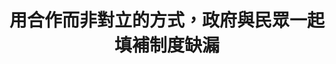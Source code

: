 ---
id: "81"
lang: zh-tw
publish: "TRUE"
description: 「防止公務員獎懲濫用」連署案
selected: "FALSE"
blog_selected: "FALSE"
thumbnail: https://cm.pdis.tw/images/post/1HbVlL-buMyF8p8MMq68LKFonMakLgfzY.jpg
title: 用合作而非對立的方式，政府與民眾一起填補制度缺漏
introduction:
  content: 有關公務機關內部獎懲制度，有網友意見認為基層公務員被懲處時，內部申訴的機制不夠周全，有可能導致當事人權益受損；議題深入至對於現行法條的探討，衍伸至警方重獎重懲制度文化的探討。本案由於利害關係人受訪及出席的意願較低，故以較小型的座談會的形式舉辦，讓與會者與行政機關彼此之間充分答問，嘗試找出制度改善的空間。
  image: https://cm.pdis.tw/images/post/1blAivOPfrjhMWK_LZWZRb_WfJJBAwD9G.jpg
color: blue
join:
  type: 提
  title: 遲來的正義終將是正義？ 公務人員內部應訂立相關行政規則防止涉及刑案之獎懲事由之濫用
  link: https://join.gov.tw/idea/detail/5387212e-586b-4331-a54b-120aac02f386/endorse?page=284&size=8&sort=updateDate,DESC
  image: https://cm.pdis.tw/images/post/1MdEYDGIQz6CJgIbFJagblGOmPJUn5HKj.jpg
layout: post
departments:
  - 內政部
tags:
  - 法規
  - 公務體制
embed:
  agenda_book:
    links:
      - "-"
  mind_map:
    links:
      - https://miro.com/app/live-embed/o9J_lf72aOU=/?moveToViewport=1375,-940,3426,1652&embedAutoplay=true
  ministry_slide:
    links:
      - https://issuu.com/pdis.tw/docs/1091115-_____81_______________________.pptx
  host_slide:
    links:
      - https://issuu.com/pdis.tw/docs/81-_____________
  live:
    links:
      - "-"
  transcript:
    links:
      - https://sayit.pdis.nat.gov.tw/2020-10-22-%E9%96%8B%E6%94%BE%E6%94%BF%E5%BA%9C%E7%AC%AC81%E6%AC%A1%E5%8D%94%E4%BD%9C%E6%9C%83%E8%AD%B0-%E7%AC%AC%E4%BA%8C%E6%AC%A1%E5%B7%A5%E4%BD%9C%E6%9C%83%E8%AD%B0
---